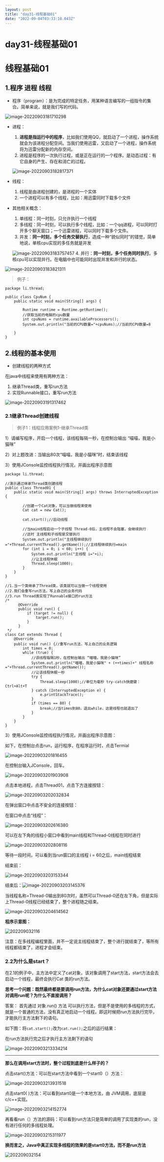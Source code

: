```yaml
---
layout: post
title: "day31-线程基础01"
date: "2022-09-04T03:33:10.043Z"
---
```

day31-线程基础01
============

线程基础01
======

1.程序 进程 线程
----------

*   程序（program）：是为完成的特定任务，用某种语言编写的一组指令的集合。简单来说，就是我们写的代码。

![image-20220903181710298](https://liyuelian.oss-cn-shenzhen.aliyuncs.com/imgs/image-20220903181710298.png)

*   进程：
    
    1.  **进程是指运行中的程序**，比如我们使用QQ，就启动了一个进程，操作系统就会为该进程分配空间。当我们使用迅雷，又启动了一个进程，操作系统将为迅雷分配新的内存空间。
    2.  进程是程序的一次执行过程，或是正在运行的一个程序。是动态过程：有它自身的产生、存在和消亡的过程。
    
    ![image-20220903182817371](https://liyuelian.oss-cn-shenzhen.aliyuncs.com/imgs/image-20220903182817371.png)
*   线程：
    
    1.  线程是由进程创建的，是进程的一个实体
    2.  一个进程可以有多个线程，比如：用迅雷同时下载多个文件
*   其他相关概念：
    
    1.  单线程：同一时刻，只允许执行一个线程
    2.  多线程：同一时刻，可以执行多个线程，比如：一个qq进程，可以同时打开多个聊天窗口；一个迅雷进程，可以同时下载多个文件。
    3.  并发：**同一时刻，多个任务交替执行**，造成一种“貌似同时”的错觉，简单地说，单核cpu实现的多任务就是并发
    
    ![image-20220903183757457](https://liyuelian.oss-cn-shenzhen.aliyuncs.com/imgs/image-20220903183757457.png)
    4.  并行：**同一时刻，多个任务同时执行**。多核cpu可以实现并行。在电脑中也可能同时出现并发和并行的状态。

![image-20220903183821311](https://liyuelian.oss-cn-shenzhen.aliyuncs.com/imgs/image-20220903183821311.png)

> 例子：

    package li.thread;
    
    public class CpuNum {
        public static void main(String[] args) {
    
            Runtime runtime = Runtime.getRuntime();
            //获取当前的电脑的cpu数量
            int cpuNums = runtime.availableProcessors();
            System.out.println("当前的CPU数量="+cpuNums);//当前的CPU数量=8
    
        }
    }
    

2.线程的基本使用
---------

*   创建线程的两种方式

在java中线程来使用有两种方法：

1.  继承Thread类，重写run方法
2.  实现Runnable接口，重写run方法

![image-20220903191317462](https://liyuelian.oss-cn-shenzhen.aliyuncs.com/imgs/image-20220903191317462.png)

### 2.1继承Thread创建线程

> 例子1：线程应用案例1-继承Thread类

1）请编写程序，开启一个线程，该线程每隔一秒，在控制台输出 “喵喵，我是小猫咪”

2）对上题改进：当输出80次“喵喵，我是小猫咪”时，结束该线程

3）使用JConsole监控线程执行情况，并画出程序示意图

    package li.thread;
    
    //演示通过继承Thread类创建线程
    public class Thread01 {
        public static void main(String[] args) throws InterruptedException {
            
            //创建一个Cat对象，可以当做线程来使用
            Cat cat = new Cat();
            
            cat.start();//启动线程
            
            //当main线程启动一个子线程 Thread-0后，主线程不会阻塞，会继续执行
            //这时 主线程和子线程是交替执行
            System.out.println("主线程继续执行="+Thread.currentThread().getName());//主线程继续执行=main
            for (int i = 0; i < 60; i++) {
                System.out.println("主线程 i="+i);
                //让主线程休眠
                Thread.sleep(1000);
            }
        }
    }
    
    //1.当一个类继承了Thread类，该类就可以当做一个线程使用
    //2.我们会重写run方法，写上自己的业务代码
    //3.run Thread类实现了Runnable接口的run方法
    /*
          @Override
          public void run() {
              if (target != null) {
                  target.run();
              }
          }
     */
    class Cat extends Thread {
        @Override
        public void run() {//重写run方法，写上自己的业务逻辑
            int times = 0;
            while (true) {
                //该线程每隔1秒，在控制台输出 “喵喵，我是小猫咪”
                System.out.println("喵喵，我是小猫咪" + (++times)+" 线程名称="+Thread.currentThread().getName());
                //让该线程休眠一秒
                try {
                    Thread.sleep(1000);//单位为毫秒 try-catch快捷键：Ctrl+Alt+T
                } catch (InterruptedException e) {
                    e.printStackTrace();
                }
                if (times == 80) {
                    break;//当times到80，退出while，这是线程也就退出了
                }
            }
        }
    }
    

3）使用JConsole监控线程执行情况，并画出程序示意图：

如下，在控制台点击run，运行程序，在程序运行时，点击Termial

![image-20220903201816455](https://liyuelian.oss-cn-shenzhen.aliyuncs.com/imgs/image-20220903201816455.png)

在控制台输入JConsole，回车。

![image-20220903201903908](https://liyuelian.oss-cn-shenzhen.aliyuncs.com/imgs/image-20220903201903908.png)

点击本地进程，点击Thread01，点击下方连接按钮：

![image-20220903202032834](https://liyuelian.oss-cn-shenzhen.aliyuncs.com/imgs/image-20220903202032834.png)

在弹出窗口中点击不安全的连接按钮：

在窗口中点击“线程”：

![image-20220903202616380](https://liyuelian.oss-cn-shenzhen.aliyuncs.com/imgs/image-20220903202616380.png)

可以在左下角的线程小窗口中看到main线程和Thread-0线程在同时进行

![image-20220903202808116](https://liyuelian.oss-cn-shenzhen.aliyuncs.com/imgs/image-20220903202808116.png)

等待一段时间，可以看到当run窗口的主线程 i = 60之后，main线程结束

结束前：

![image-20220903203153344](https://liyuelian.oss-cn-shenzhen.aliyuncs.com/imgs/image-20220903203153344.png)

结束后：![image-20220903203145376](https://liyuelian.oss-cn-shenzhen.aliyuncs.com/imgs/image-20220903203145376.png)

当线程名称=Thread-0输出到80次时，虽然可以Thread-0还在左下角，但是实际上Thread-0线程已经结束了，整个进程随之结束。

![image-20220903204614562](https://liyuelian.oss-cn-shenzhen.aliyuncs.com/imgs/image-20220903204614562.png)

**程序示意图：**

![202209032116](https://liyuelian.oss-cn-shenzhen.aliyuncs.com/imgs/%E7%BA%BF%E7%A8%8B%E7%9A%84%E5%9F%BA%E6%9C%AC%E4%BD%BF%E7%94%A8.png)

注意：在多线程编程里面，并不一定说主线程结束了，整个进行就结束了，等所有线程都结束了，进程才会结束。

### 2.2为什么是start？

在2.1的例子中，主方法中定义了cat对象，该对象调用了start方法，start方法会去启动一个线程，最终会执行Cat 类的run方法。

**思考一个问题：既然最终都是要调用run方法，为什么cat对象还要通过start方法对调用run呢？为什么不直接调用？**

答案： 首先通过 对象.run() 方法 可以执行方法，但是不是使用的多线程的方式，就是一个普通的方法，没有真正地启动一个线程。即这时候把run方法执行完毕，才能执行主方法剩下的语句。

如下图：将`cat.start();`改为`cat.run();`之后的运行结果：

在run方法执行完之后才执行主方法剩下的语句

![image-20220903213334214](https://liyuelian.oss-cn-shenzhen.aliyuncs.com/imgs/image-20220903213334214.png)

* * *

**那么在调用start方法时，整个过程到底是什么样子的？**

点击start()方法：可以在start方法中看到一个start0（）方法：

![image-20220903213931518](https://liyuelian.oss-cn-shenzhen.aliyuncs.com/imgs/image-20220903213931518.png)

点击start0( )方法：可以看到start0是一个本地方法，由 JVM调用，底层是c/c++实现。

![image-20220903214152774](https://liyuelian.oss-cn-shenzhen.aliyuncs.com/imgs/image-20220903214152774.png)

再看看run（）方法的源码：可以看到run方法只是简单的调用了实现类的run，没有进行任何的多线程处理。

![image-20220903215311977](https://liyuelian.oss-cn-shenzhen.aliyuncs.com/imgs/image-20220903215311977.png)

**换而言之，Java中真正实现多线程的效果的是start0方法，而不是run方法**

![202209032154](https://liyuelian.oss-cn-shenzhen.aliyuncs.com/imgs/start0%E6%96%B9%E6%B3%95.png)